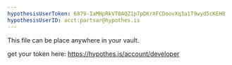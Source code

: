 ```yaml
---
hypothesisUserToken: 6879-IaMHpRkVT0AQZ1p7pDKrXFCDoovXq3a1T9wyd5cKEH8 
hypothesisUserID: acct:partsar@hypothes.is 
---
```


This file can be place anywhere in your vault.

get your token here: https://hypothes.is/account/developer